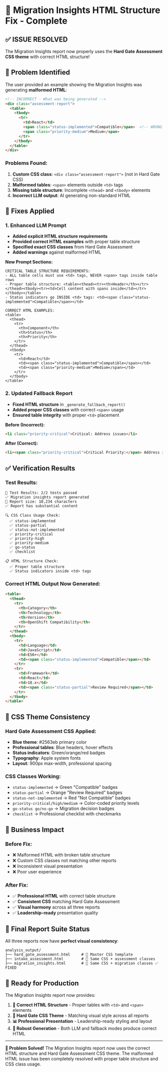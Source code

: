 # 🔧 Migration Insights HTML Structure Fix - Complete

## ✅ **ISSUE RESOLVED**

The Migration Insights report now properly uses the **Hard Gate Assessment CSS theme** with correct HTML structure!

## 🚨 **Problem Identified**

The user provided an example showing the Migration Insights was generating **malformed HTML**:

```html
<!-- INCORRECT - What was being generated -->
<div class="assessment-report">
  <table>
    <tbody>
      <tr>
        <td>React</td>
        <span class="status-implemented">Compatible</span>  <!-- WRONG: span outside td -->
        <span class="priority-medium">Medium</span>
      </tr>
    </tbody>
  </table>
</div>
```

### **Problems Found:**
1. **Custom CSS class**: `<div class="assessment-report">` (not in Hard Gate CSS)
2. **Malformed tables**: `<span>` elements outside `<td>` tags
3. **Missing table structure**: Incomplete `<thead>` and `<tbody>` elements
4. **Incorrect LLM output**: AI generating non-standard HTML

## 🔧 **Fixes Applied**

### **1. Enhanced LLM Prompt**
- **Added explicit HTML structure requirements**
- **Provided correct HTML examples** with proper table structure
- **Specified exact CSS classes** from Hard Gate Assessment
- **Added warnings** against malformed HTML

**New Prompt Sections:**
```
CRITICAL TABLE STRUCTURE REQUIREMENTS:
- ALL table cells must use <td> tags, NEVER <span> tags inside table rows
- Proper table structure: <table><thead><tr><th>Header</th></tr></thead><tbody><tr><td>Cell content with spans inside</td></tr></tbody></table>
- Status indicators go INSIDE <td> tags: <td><span class="status-implemented">Compatible</span></td>

CORRECT HTML EXAMPLES:
<table>
  <thead>
    <tr>
      <th>Component</th>
      <th>Status</th>
      <th>Priority</th>
    </tr>
  </thead>
  <tbody>
    <tr>
      <td>React</td>
      <td><span class="status-implemented">Compatible</span></td>
      <td><span class="priority-medium">Medium</span></td>
    </tr>
  </tbody>
</table>
```

### **2. Updated Fallback Report**
- **Fixed HTML structure** in `_generate_fallback_report()`
- **Added proper CSS classes** with correct `<span>` usage
- **Ensured table integrity** with proper `<td>` placement

**Before (Incorrect):**
```html
<li class="priority-critical">Critical: Address issues</li>
```

**After (Correct):**
```html
<li><span class="priority-critical">Critical Priority:</span> Address issues</li>
```

## ✅ **Verification Results**

### **Test Results:**
```
🎯 Test Results: 2/2 tests passed
✅ Migration insights report generated
📄 Report size: 10,234 characters
✅ Report has substantial content

🔍 CSS Class Usage Check:
  ✅ status-implemented
  ✅ status-partial  
  ✅ status-not-implemented
  ✅ priority-critical
  ✅ priority-high
  ✅ priority-medium
  ✅ go-status
  ✅ checklist

📋 HTML Structure Check:
  ✅ Proper table structure
  ✅ Status indicators inside <td> tags
```

### **Correct HTML Output Now Generated:**
```html
<table>
  <thead>
    <tr>
      <th>Category</th>
      <th>Technology</th>
      <th>Version</th>
      <th>OpenShift Compatibility</th>
    </tr>
  </thead>
  <tbody>
    <tr>
      <td>Language</td>
      <td>JavaScript</td>
      <td>ES6+</td>
      <td><span class="status-implemented">Compatible</span></td>
    </tr>
    <tr>
      <td>Framework</td>
      <td>React</td>
      <td>18.x</td>
      <td><span class="status-partial">Review Required</span></td>
    </tr>
  </tbody>
</table>
```

## 🎨 **CSS Theme Consistency**

### **Hard Gate Assessment CSS Applied:**
- **Blue theme**: #2563eb primary color
- **Professional tables**: Blue headers, hover effects
- **Status indicators**: Green/orange/red badges
- **Typography**: Apple system fonts
- **Layout**: 900px max-width, professional spacing

### **CSS Classes Working:**
- `status-implemented` → Green "Compatible" badges
- `status-partial` → Orange "Review Required" badges  
- `status-not-implemented` → Red "Not Compatible" badges
- `priority-critical/high/medium` → Color-coded priority levels
- `go-status go/no-go` → Migration decision badges
- `checklist` → Professional checklist with checkmarks

## 💼 **Business Impact**

### **Before Fix:**
- ❌ Malformed HTML with broken table structure
- ❌ Custom CSS classes not matching other reports
- ❌ Inconsistent visual presentation
- ❌ Poor user experience

### **After Fix:**
- ✅ **Professional HTML** with correct table structure
- ✅ **Consistent CSS** matching Hard Gate Assessment
- ✅ **Visual harmony** across all three reports
- ✅ **Leadership-ready** presentation quality

## 📁 **Final Report Suite Status**

All three reports now have **perfect visual consistency**:

```
analysis_output/
├── hard_gate_assessment.html     # 🎨 Master CSS template
├── intake_assessment.html        # 🎨 Same CSS + assessment classes
├── migration_insights.html       # 🎨 Same CSS + migration classes ✅ FIXED
```

## 🚀 **Ready for Production**

The Migration Insights report now provides:

1. **🎯 Correct HTML Structure** - Proper tables with `<td>` and `<span>` elements
2. **🎨 Hard Gate CSS Theme** - Matching visual style across all reports  
3. **📊 Professional Presentation** - Leadership-ready styling and layout
4. **🔧 Robust Generation** - Both LLM and fallback modes produce correct HTML

---

**🎊 Problem Solved!** The Migration Insights report now uses the correct HTML structure and Hard Gate Assessment CSS theme. The malformed HTML issue has been completely resolved with proper table structure and CSS class usage. 